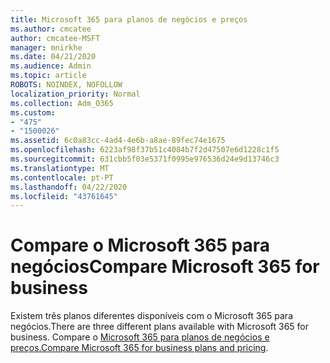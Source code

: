 ```yaml
---
title: Microsoft 365 para planos de negócios e preços
ms.author: cmcatee
author: cmcatee-MSFT
manager: mnirkhe
ms.date: 04/21/2020
ms.audience: Admin
ms.topic: article
ROBOTS: NOINDEX, NOFOLLOW
localization_priority: Normal
ms.collection: Adm_O365
ms.custom:
- "475"
- "1500026"
ms.assetid: 6c0a83cc-4ad4-4e6b-a8ae-89fec74e1675
ms.openlocfilehash: 6223af98f37b51c4084b7f2d47507e6d1228c1f5
ms.sourcegitcommit: 631cbb5f03e5371f0995e976536d24e9d13746c3
ms.translationtype: MT
ms.contentlocale: pt-PT
ms.lasthandoff: 04/22/2020
ms.locfileid: "43761645"
---
```

# <a name="compare-microsoft-365-for-business"></a><span data-ttu-id="2895b-102">Compare o Microsoft 365 para negócios</span><span class="sxs-lookup"><span data-stu-id="2895b-102">Compare Microsoft 365 for business</span></span>

<span data-ttu-id="2895b-103">Existem três planos diferentes disponíveis com o Microsoft 365 para negócios.</span><span class="sxs-lookup"><span data-stu-id="2895b-103">There are three different plans available with Microsoft 365 for business.</span></span> <span data-ttu-id="2895b-104">Compare o [Microsoft 365 para planos de negócios e preços.](https://products.office.com/compare-all-microsoft-office-products?tab=2)</span><span class="sxs-lookup"><span data-stu-id="2895b-104">[Compare Microsoft 365 for business plans and pricing](https://products.office.com/compare-all-microsoft-office-products?tab=2).</span></span>  